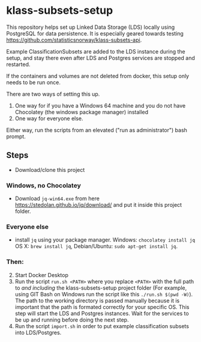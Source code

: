 # klass-subsets-setup

This repository helps set up Linked Data Storage (LDS) locally using PostgreSQL for data persistence. It is especially geared towards testing https://github.com/statisticsnorway/klass-subsets-api.

Example ClassificationSubsets are added to the LDS instance during the setup, and stay there even after LDS and Postgres services are stopped and restarted.

If the containers and volumes are not deleted from docker, this setup only needs to be run once.

There are two ways of setting this up. 
1. One way for if you have a Windows 64 machine and you do not have Chocolatey (the windows package manager) installed
2. One way for everyone else.

Either way, run the scripts from an elevated ("run as administrator") bash prompt.

## Steps

- Download/clone this project

### Windows, no Chocolatey
- Download `jq-win64.exe` from here https://stedolan.github.io/jq/download/ and put it inside this project folder.

### Everyone else
- install `jq` using your package manager. Windows: `chocolatey install jq` OS X: `brew install jq`, Debian/Ubuntu: `sudo apt-get install jq`.

### Then:
2. Start Docker Desktop 
3. Run the script `run.sh <PATH>` where you replace `<PATH>` with the full path to _and including_ the klass-subsets-setup project folder (For example, using GIT Bash on Windows run the script like this `./run.sh $(pwd -W)`). The path to the working directory is passed manually because it is important that the path is formated correctly for your specific OS. This step will start the LDS and Postgres instances. Wait for the services to be up and running before doing the next step.
4. Run the script `import.sh` in order to put example classification subsets into LDS/Postgres.
